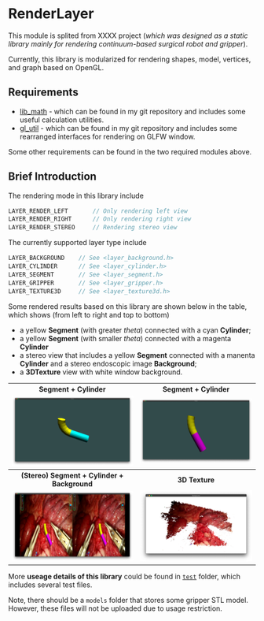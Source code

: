 # RenderLayer

This module is splited from XXXX project (_which was designed as a static library mainly for rendering continuum-based surgical robot and gripper_).

Currently, this library is modularized for rendering shapes, model, vertices, and graph based on OpenGL.

## Requirements

+ [lib_math](https://github.com/wlfrii/lib_math) - which can be found in my git repository and includes some useful calculation utilities.
+ [gl_util](https://github.com/wlfrii/learn_OpenGL/tree/main/gl_util) - which can be found in my git repository and includes some rearranged interfaces for rendering on GLFW window.

Some other requirements can be found in the two required modules above.

## Brief Introduction

The rendering mode in this library include 
```C++
LAYER_RENDER_LEFT       // Only rendering left view
LAYER_RENDER_RIGHT      // Only rendering right view
LAYER_RENDER_STEREO     // Rendering stereo view
```

The currently supported layer type include 
```C++
LAYER_BACKGROUND    // See <layer_background.h>
LAYER_CYLINDER      // See <layer_cylinder.h>
LAYER_SEGMENT       // See <layer_segment.h>
LAYER_GRIPPER       // See <layer_gripper.h>
LAYER_TEXTURE3D     // See <layer_texture3d.h>
```

Some rendered results based on this library are shown below in the table, which shows (from left to right and top to bottom)

 + a yellow __Segment__ (with greater _theta_) connected with a cyan __Cylinder__;
 + a yellow __Segment__ (with smaller _theta_) connected with a magenta __Cylinder__
 + a stereo view that includes a yellow __Segment__ connected with a manenta __Cylinder__ and a stereo endoscopic image __Background__;
 + a __3DTexture__ view with white window background.

<table>
    <tr><th> Segment + Cylinder </th> <th> Segment + Cylinder </th>
    </tr>
    <tr><td> <img src="./test/results/layer_segment_circle_1.png"> </td>
    <td> <img src="./test/results/layer_segment_circle_2.png"> </td>
    </tr>
    <tr><th> (Stereo) Segment + Cylinder + Background </th> <th> 3D Texture </th>
    </tr>
    <tr><td> <img src="./test/results/layer_bg_segment_circle_stereo.png"> </td>
    <td> <img src="./test/results/layer_texture3d.png"> </td>
    </tr>
</table>


More __useage details of this library__ could be found in [`test`](https://github.com/wlfrii/EndoVision/tree/main/RenderLayer/test) folder, which includes several test files.

Note, there should be a `models` folder that stores some gripper STL model. However, these files will not be uploaded due to usage restriction.